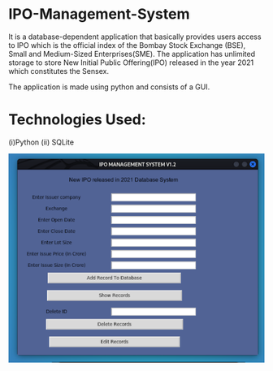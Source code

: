 # IPO-Management-System
It is a database-dependent application that basically provides users access to IPO which is the official index of the Bombay Stock Exchange (BSE), Small   and Medium-Sized Enterprises(SME). The application has unlimited storage to store New Initial Public Offering(IPO) released in the year 2021 which      constitutes the Sensex.

The application is made using python and consists of a GUI.

# Technologies Used:
(i)Python (ii) SQLite

![](Dashboard.png) 
